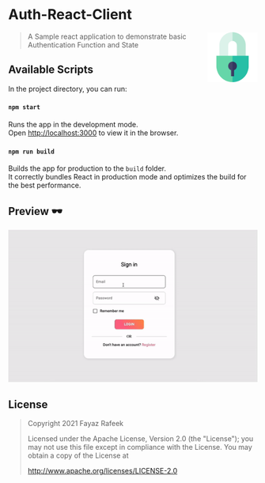 # Auth-React-Client
<img alt="Logo" align="right" src="https://raw.githubusercontent.com/FayazRafeek/Auth-React-Client/master/assets/logo.png?raw=true" width="20%" />

> A Sample react application to demonstrate basic Authentication Function and State


## Available Scripts

In the project directory, you can run:

#### `npm start`

Runs the app in the development mode.\
Open [http://localhost:3000](http://localhost:3000) to view it in the browser.


#### `npm run build`

Builds the app for production to the `build` folder.\
It correctly bundles React in production mode and optimizes the build for the best performance.

## Preview :dark_sunglasses:

![](https://raw.githubusercontent.com/FayazRafeek/Auth-React-Client/master/assets/screen_record.gif)

## License
> Copyright 2021 Fayaz Rafeek
>
>  Licensed under the Apache License, Version 2.0 (the "License");
>  you may not use this file except in compliance with the License.
>  You may obtain a copy of the License at
>  
>  http://www.apache.org/licenses/LICENSE-2.0
>
